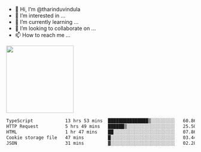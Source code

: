 - 👋 Hi, I’m @tharinduvindula
- 👀 I’m interested in ...
- 🌱 I’m currently learning ...
- 💞️ I’m looking to collaborate on ...
- 📫 How to reach me ...

<!---
tharinduvindula/tharinduvindula is a ✨ special ✨ repository because its `README.md` (this file) appears on your GitHub profile.
You can click the Preview link to take a look at your changes.
--->

<img height="180em" src="https://github-readme-stats.vercel.app/api?username=tharinduvindula&show_icons=true&hide_border=false&&count_private=true&include_all_commits=true" />


<!--START_SECTION:waka-->

```txt
TypeScript            13 hrs 53 mins  ███████████████▒░░░░░░░░░   60.86 %
HTTP Request          5 hrs 49 mins   ██████▒░░░░░░░░░░░░░░░░░░   25.50 %
HTML                  1 hr 47 mins    ██░░░░░░░░░░░░░░░░░░░░░░░   07.86 %
Cookie storage file   47 mins         █░░░░░░░░░░░░░░░░░░░░░░░░   03.44 %
JSON                  31 mins         ▓░░░░░░░░░░░░░░░░░░░░░░░░   02.28 %
```

<!--END_SECTION:waka-->

